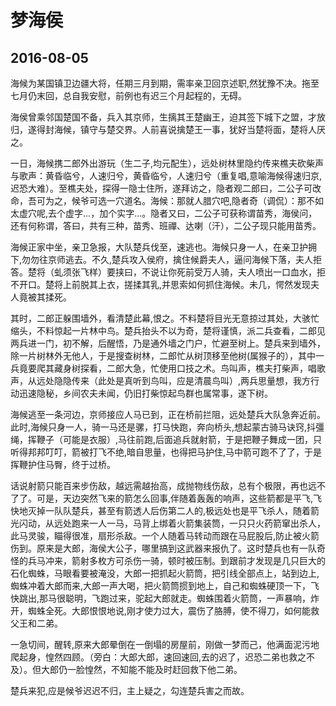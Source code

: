 梦海侯
==================================

2016-08-05
----------------------------------

海候为某国镇卫边疆大将，任期三月到期，需率亲卫回京述职,然犹豫不决。拖至七月仍末回，总自我安慰，前例也有迟三个月起程的，无碍。


海侯曾乘邻国楚国不备，兵入其京师，生摛其王楚幽王，迫其签下城下之盟，才放归，遂得封海候，镇守与楚交界。人前喜说擒楚王一事，犹好当楚将面，楚将人厌之。


一日，海候携二郎外出游玩（生二子,均元配生），远处树林里隐约传来樵夫砍柴声与歌声：黄昏临兮，人速归兮，黄昏临兮，人速归兮（重复唱,意喻海候得速归京,迟恐大难）。至樵夫处，探得一隐士住所，遂拜访之，隐者观二郎曰，二公子可改命，吾可为之，候爷可选一穴道名。海候：那就人腊穴吧,隐者奇（调侃）：那不如太虚穴呢,去个虚字...，加个实字...。隐者又曰，二公子可获称谓苗秀，海侯问，还有何称谓，答曰，共有三种，苗秀、班禪、达喇（汗），二公子现只能用苗秀。


海候正家中坐，亲卫急报，大队楚兵伐至，速逃也。海候只身一人，在亲卫护拥下,勿勿往京师逃去。不久,楚兵攻入侯府，擒住候爵夫人，逼问海候下落，夫人拒答。楚将（虬须张飞样）要挟曰，不说让你死前受万人骑，夫人喷出一口血水，拒不开口。楚将上前脱其上衣，搓揉其乳,并思索如何抓住海候。未几，愕然发现夫人竟被其揉死。


其时，二郎正躲围墙外，看清楚此幕,恨之。不料楚将目光无意掠过其处，大骇忙缩头，不料惊起一片林中鸟。楚兵抬头不以为奇，楚将谨慎，派二兵查看，二郎见两兵进一门，初不解，后醒悟，乃是通外墙之门户，忙避至树上。楚兵来到墙外，除一片树林外无他人，于是搜查树林，二郎忙从树顶移至他树(属猴子的），其中一兵竟要爬其藏身树探看，二郎大急，忙使用口技之术。鸟叫声，樵夫打柴声，唱歌声，从远处隐隐传来（此处是真听到鸟叫，应是清晨鸟叫）,两兵思量想，我方行动迅速隐秘，乡间农夫未闻，仍旧打柴惊起鸟群也属常事，遂下树。


海候逃至一条河边，京师接应人马已到，正在桥前拦阻，远处楚兵大队急奔近前。此时,海候只身一人，骑一马还是骡，打马快跑，奔向桥头,想起蒙古骑马诀窍,抖彊绳，挥鞭子（可能是衣服）,马往前跑,后面追兵就射箭，于是把鞭子舞成一团，只听得邦邦叮叮，箭被打飞不绝,暗自思量，也得把马护住,马中箭可跑不了了，于是挥鞭护住马臀，终于过桥。


话说射箭只能百来步伤敌，越远需越抬高，成抛物线伤敌，总有个极限，再也远不了了。可是，天边突然飞来的箭怎么回事,伴随着轰轰的响声，这些箭都是平飞,飞快地灭掉一队队楚兵，甚至有箭透人后伤第二人的,极远处也是平飞杀人，随着箭光闪动，从远处跑来一人一马，马背上绑着火箭集装筒，一只只火药箭窜出杀人，此马灵骏，瞄得很准，扇形杀敌。一个人随着马转动而跟在马屁股后,防止被火箭伤到。原来是大郎，海侯大公子，哪里搞到这武器来报仇了。这时楚兵也有一队奇怪的兵马冲来，箭射多枚方可杀伤一骑，顿时被压制。到跟前才发现是几只巨大的石化蜘蛛，马眼看要被淹没，大郎一把抓起火箭筒，把引线全部点上，站到边上,蜘蛛冲着大郎而来,大郎一声大喝，把火箭筒掼到地上，自己和蜘蛛硬顶一下，飞快跳出,那马很聪明，飞跑过来，驼起大郎就走。蜘蛛围着火箭筒，一声暴响，炸开，蜘蛛全死。大郎恨恨地说,刚才使力过大，震伤了胳膊，使不得刀，如何能救父王和二弟。


一急切间，醒转,原来大郎晕倒在一倒塌的房屋前，刚做一梦而己，他满面泥污地爬起身，惶然四顾。（旁白：大郎大郎，速回速回,去的迟了，迟恐二弟也救之不及）。但大郎仍一脸惶然，不知能不能及时赶回救下他二弟。


楚兵来犯,应是候爷迟迟不归，主上疑之，勾连楚兵害之而故。